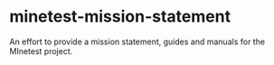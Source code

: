 # minetest-mission-statement
An effort to provide a mission statement, guides and manuals for the MInetest project.
